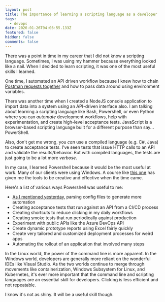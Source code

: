 ```yaml
---
layout: post
title: The importance of learning a scripting language as a developer
tags:
  - devops
date: 2020-01-26T04:03:55.133Z
featured: false
hidden: false
comments: false
---
```

There was a point in time in my career that I did not know a scripting language. Sometimes, I was using my hammer because everything looked like a nail. When I decided to learn scripting, it was one of the most useful skills I learned. 

<!--more-->

One time, I automated an API driven workflow because I knew how to chain [Postman requests together](https://blog.getpostman.com/2018/03/19/how-to-make-money-using-postman-chaining-requests/) and how to pass data around using environment variables. 

There was another time when I created a NodeJS console application to import data into a system using an API-driven interface also. I am talking about learning a scripting language like Bash, Powershell, or even Python where you can *automate* development workflows, help with experimentation, and create high-level acceptance tests. JavaScript is a browser-based scripting language built for a different purpose than say... PowerShell.

Also, don't get me wrong, you *can* use a compiled language (e.g. C#, Java) to create acceptance tests. I've seen tests that issue HTTP calls to an API and validate the results/behavior. But with compiled languages, the tests are just going to be a lot more *verbose*.

In my case, I learned Powershell because it would be the most useful at work. Many of our clients were using Windows. A course like [this one](https://www.pluralsight.com/courses/everyday-ps) has given me the tools to be creative and effective when the time came. 

Here's a list of various ways Powershell was useful to me:

* [As I mentioned yesterday](https://gaunacode.com/meta-automation), parsing config files to generate more automation
* Creating acceptance tests that run against an API from a CI/CD process
* Creating shortcuts to reduce clicking in my daily workflows
* Creating smoke tests that run periodically against production
* Experiment with public APIs like the Azure DevOps API
* Create dynamic prototype reports using Excel fairly quickly
* Create very tailored and customized deployment processes for weird apps 
* Automating the rollout of an application that involved many steps

In the Linux world, the power of the command line is more apparent. In the Windows world, developers are generally more reliant on the wonderful IDEs like Visual Studio. As the two worlds continue to merge through movements like containerization, Windows Subsystem for Linux, and Kubernetes, it's ever more important that the command line and scripting languages are an essential skill for developers. Clicking is less efficient and not repeatable.

I know it's not as shiny. It will be a useful skill though.
